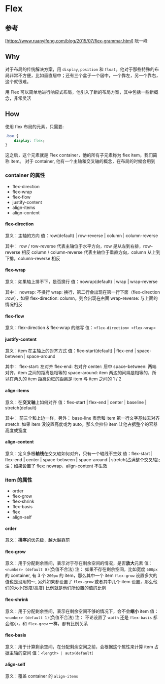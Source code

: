 # Flex

## 参考

[https://www.ruanyifeng.com/blog/2015/07/flex-grammar.html] 阮一峰

## Why

对于布局的传统解决方案，用 `display`, `position` 和 `float`。他对于那些特殊的布局非常不方便，比如垂直居中；还有三个盒子一个居中，一个靠左，另一个靠右，这个就很难。

用 Flex 可以简单地进行响应式布局，他引入了新的布局方案，其中包括一些新概念，非常灵活

## How

使用 flex 布局的元素，只需要:

```css
.box {
    display: flex;
}
```

这之后，这个元素就是 Flex container，他的所有子元素称为 flex item，我们简称 item。
对于 container, 他有一个主轴和交叉轴的概念，在布局的时候会用到

### container 的属性

- flex-direction
- flex-wrap
- flex-flow
- justify-content
- align-items
- align-content

#### flex-direction

意义：主轴的方向
值：row(default) | row-reverse | column | column-reverse

其中：
row    / row-reverse    代表主轴位于水平方向，row 是从左到右排，row-reverse 相反
column / column-reverse 代表主轴位于垂直方向，column 从上到下排，column-reverse 相反

#### flex-wrap

意义：如果轴上排不下，是否换行
值：nowrap(default) | wrap | wrap-reverse

其中：
nowrap: 不换行
wrap: 换行，第二行会出现在第一行下面（flex-direction :row），如果 flex-direction: column，则会出现在右面
wrap-reverse: 与上面的情况相反

#### flex-flow

意义：flex-direction & flex-wrap 的缩写
值：`<flex-direction> <flex-wrap>`

#### justify-content

意义：item 在主轴上的对齐方式
值：flex-start(default) | flex-end | space-between | space-around

其中：
flex-start: 左对齐
flex-end: 右对齐
center: 居中
space-between: 两端对齐，item 之间的距离是相等的
space-around: item 两边的间隔是相等的，所以在两头的 item 距离边框的距离是 item 与 item 之间的 1 / 2

#### align-items

意义：在**交叉轴**上如何对齐
值：flex-start | flex-end | center | baseline | stretch(default)

其中：
前三个和上边一样，另外：
base-line 表示和 item 第一行文字基线去对齐
stretch: 如果 item 没设置高度或为 auto，那么会拉伸 item 让他占据整个的容器高度或宽度

#### align-content

意义：定义多根**轴线**在交叉轴如何对齐，只有一个轴线不生效
值：flex-start | flex-end | center | space-between | space-around | stretch(占满整个交叉轴);
注：如果设置了 flex: nowrap，align-content 不生效

### item 的属性

- order
- flex-grow
- flex-shrink
- flex-basis
- flex
- align-self

#### order

意义：**排序**的优先级，越大越靠前

#### flex-grow

意义：用于分配剩余空间，表示对于存在剩余空间的情况，是否**放大**元素
值：`<number> (default 0)`(负值不合法)
注：
如果不存在剩余空间，比如宽度 `600px` 的 container, 有 3 个 `200px` 的 item，那么其中一个 item `flex-grow` 设置多大的值也是没用的～,
另外如果都设置了 `flex-grow` 或者其中几个 item 设置，那么他们的大小(宽度/高度) 比例就是他们所设置的值的比例

#### flex-shrink

意义：用于分配剩余空间，表示在剩余空间不够的情况下，会不会**缩小** item
值：`<number> (default 1)`(负值不合法)
注：
不论设置了 `width` 还是 `flex-basis` 都会缩小，和 `flex-grow` 一样，都有比例关系

#### flex-basis

意义：用于计算剩余空间，在分配剩余空间之前，会根据这个属性来计算 item 占据主轴的空间
值：`<length> | auto(default)`

#### align-self

意义：覆盖 container 的 `align-items`
